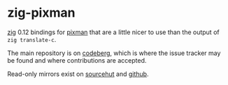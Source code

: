 # zig-pixman

[zig](https://ziglang.org/) 0.12 bindings for
[pixman](https://gitlab.freedesktop.org/pixman/pixman) that are a little
nicer to use than the output of `zig translate-c`.

The main repository is on [codeberg](https://codeberg.org/ifreund/zig-pixman),
which is where the issue tracker may be found and where contributions are accepted.

Read-only mirrors exist on [sourcehut](https://git.sr.ht/~ifreund/zig-pixman)
and [github](https://github.com/ifreund/zig-pixman).
